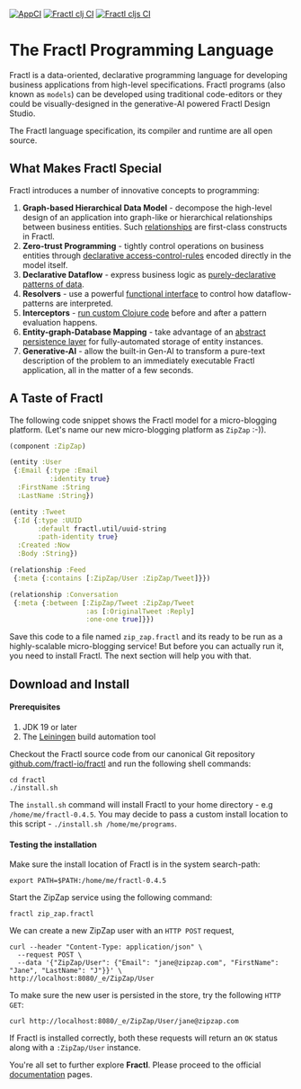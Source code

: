 [![AppCI](https://github.com/fractl-io/fractl/actions/workflows/app.yml/badge.svg)](https://github.com/fractl-io/fractl/actions/workflows/app.yml)
[![Fractl clj CI](https://github.com/fractl-io/fractl/actions/workflows/fractl-clj.yml/badge.svg)](https://github.com/fractl-io/fractl/actions/workflows/fractl-clj.yml)
[![Fractl cljs CI](https://github.com/fractl-io/fractl/actions/workflows/fractl-cljs.yml/badge.svg)](https://github.com/fractl-io/fractl/actions/workflows/fractl-cljs.yml)

# The Fractl Programming Language

Fractl is a data-oriented, declarative programming language for developing business applications from high-level specifications.
Fractl programs (also known as `models`) can be developed using traditional code-editors or they could be visually-designed in the generative-AI powered Fractl Design Studio.

The Fractl language specification, its compiler and runtime are all open source.

## What Makes Fractl Special

Fractl introduces a number of innovative concepts to programming:

1. **Graph-based Hierarchical Data Model** - decompose the high-level design of an application into graph-like or hierarchical relationships between business entities. Such [relationships](https://fractl.io/docs/concepts/data-model) are first-class constructs in Fractl.
2. **Zero-trust Programming** - tightly control operations on business entities through [declarative access-control-rules](https://fractl.io/docs/concepts/zero-trust-programming) encoded directly in the model itself.
3. **Declarative Dataflow** - express business logic as [purely-declarative patterns of data](https://fractl.io/docs/concepts/declarative-dataflow).
4. **Resolvers** - use a powerful [functional interface](https://fractl.io/docs/concepts/resolvers) to control how dataflow-patterns are interpreted.
5. **Interceptors** - [run custom Clojure code](https://fractl.io/docs/concepts/interceptors) before and after a pattern evaluation happens.
6. **Entity-graph-Database Mapping** - take advantage of an [abstract persistence layer](https://fractl.io/docs/concepts/entity-db-mapping) for fully-automated storage of entity instances.
7. **Generative-AI** - allow the built-in Gen-AI to transform a pure-text description of the problem to an immediately executable Fractl application, all in the matter of a few seconds.

## A Taste of Fractl

The following code snippet shows the Fractl model for a micro-blogging platform. (Let's name our new micro-blogging platform as `ZipZap` :-)).

```clojure
(component :ZipZap)

(entity :User
 {:Email {:type :Email
          :identity true}
  :FirstName :String
  :LastName :String})

(entity :Tweet
 {:Id {:type :UUID
       :default fractl.util/uuid-string
       :path-identity true}
  :Created :Now
  :Body :String})

(relationship :Feed
 {:meta {:contains [:ZipZap/User :ZipZap/Tweet]}})

(relationship :Conversation
 {:meta {:between [:ZipZap/Tweet :ZipZap/Tweet
                   :as [:OriginalTweet :Reply]
                   :one-one true]}})
```

Save this code to a file named `zip_zap.fractl` and its ready to be run as a highly-scalable micro-blogging service!
But before you can actually run it, you need to install Fractl. The next section will help you with that.

## Download and Install

#### Prerequisites

1. JDK 19 or later
2. The [Leiningen](https://leiningen.org) build automation tool

Checkout the Fractl source code from our canonical Git repository [github.com/fractl-io/fractl](https://github.com/fractl-io/fractl)
and run the following shell commands:

```shell
cd fractl
./install.sh
```

The `install.sh` command will install Fractl to your home directory - e.g `/home/me/fractl-0.4.5`. You may decide to pass a custom
install location to this script - `./install.sh /home/me/programs`.

#### Testing the installation

Make sure the install location of Fractl is in the system search-path:

```shell
export PATH=$PATH:/home/me/fractl-0.4.5
```

Start the ZipZap service using the following command:

```shell
fractl zip_zap.fractl
```

We can create a new ZipZap user with an `HTTP POST` request,

```shell
curl --header "Content-Type: application/json" \
  --request POST \
  --data '{"ZipZap/User": {"Email": "jane@zipzap.com", "FirstName": "Jane", "LastName": "J"}}' \
http://localhost:8080/_e/ZipZap/User
```

To make sure the new user is persisted in the store, try the following `HTTP GET`:

```shell
curl http://localhost:8080/_e/ZipZap/User/jane@zipzap.com
```

If Fractl is installed correctly, both these requests will return an `OK` status along with a `:ZipZap/User` instance.

You're all set to further explore **Fractl**. Please proceed to the official [documentation](https://fractl.io/docs) pages.
